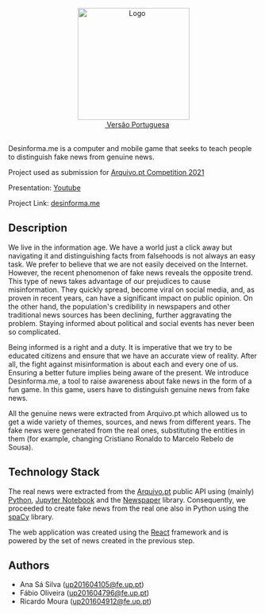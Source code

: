 

<p align="center">
  <img src="https://i.imgur.com/FwIeNCM.gif" alt="Logo" width="225"/> 
  <br>
  <a href="README.md">
    <img src="https://upload.wikimedia.org/wikipedia/commons/thumb/5/5c/Flag_of_Portugal.svg/320px-Flag_of_Portugal.svg.png" width="15px"/> Versão Portuguesa
  </a>
  <br><br>
</p>

Desinforma.me is a computer and mobile game that seeks to teach people to distinguish fake news from genuine news.

Project used as submission for [Arquivo.pt Competition 2021](https://sobre.arquivo.pt/pt/colabore/premios-arquivo-pt/premio-arquivo-pt-2021/)

Presentation: [Youtube](https://www.youtube.com/watch?v=LBZ2CsDuhKg)

Project Link: [desinforma.me](https://desinformame.vercel.app/)

## Description

We live in the information age. We have a world just a click away but navigating it and distinguishing facts from falsehoods is not always an easy task. We prefer to believe that we are not easily deceived on the Internet. However, the recent phenomenon of fake news reveals the opposite trend. This type of news takes advantage of our prejudices to cause misinformation. They quickly spread, become viral on social media, and, as proven in recent years, can have a significant impact on public opinion. On the other hand, the population's credibility in newspapers and other traditional news sources has been declining, further aggravating the problem. Staying informed about political and social events has never been so complicated. 

Being informed is a right and a duty. It is imperative that we try to be educated citizens and ensure that we have an accurate view of reality. After all, the fight against misinformation is about each and every one of us. Ensuring a better future implies being aware of the present.
We introduce Desinforma.me, a tool to raise awareness about fake news in the form of a fun game. In this game, users have to distinguish genuine news from fake news.

All the genuine news were extracted from Arquivo.pt which allowed us to get a wide variety of themes, sources, and news from different years. The fake news were generated from the real ones, substituting the entities in them (for example, changing Cristiano Ronaldo to Marcelo Rebelo de Sousa).

<!-- For more information about the project: [submission document for the Arquivo.pt 2021 competition](https://drive.google.com/file/d/1-WiZT_NodREeGf3-rSSuxRoIO61uuKJQ/view?usp=sharing) -->

## Technology Stack

The real news were extracted from the [Arquivo.pt](https://arquivo.pt/) public API using (mainly) [Python](https://www.python.org/), [Jupyter Notebook](https://jupyter.org) and the [Newspaper](https://newspaper.readthedocs.io/en/latest/) library. Consequently, we proceeded to create fake news from the real one also in Python using the [spaCy](https://spacy.io/models/pt) library.

The web application was created using the [React](https://reactjs.org/) framework and is powered by the set of news created in the previous step.

## Authors
* Ana Sá Silva (up201604105@fe.up.pt)
* Fábio Oliveira (up201604796@fe.up.pt)
* Ricardo Moura (up201604912@fe.up.pt)
